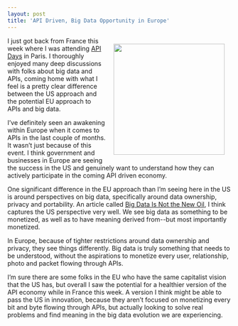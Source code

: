 ```yaml
---
layout: post
title: 'API Driven, Big Data Opportunity in Europe'
---
```

<p><img style="padding: 15px;" src="https://s3.amazonaws.com/kinlane-productions/api-evangelist/europe-api-big-data.jpg" alt="" width="250" align="right" /></p>
<p>I just got back from France this week where I was attending <a title="API Days" href="http://apidays.io">API Days</a> in Paris. I thoroughly enjoyed many deep discussions with folks about big data and APIs, coming home with what I feel is a pretty clear difference between the US approach and the potential EU approach to APIs and big data.</p>
<p>I&rsquo;ve definitely seen an awakening within Europe when it comes to APIs in the last couple of months.  It wasn&rsquo;t just because of this event.  I think government and businesses in Europe are seeing the success in the US and genuinely want to understand how they can actively participate in the coming API driven economy.</p>
<p>One significant difference in the EU approach than I&rsquo;m seeing here in the US is around perspectives on big data, specifically around data ownership, privacy and portability.  An article called <a href="http://blogs.hbr.org/cs/2012/11/data_humans_and_the_new_oil.html">Big Data Is Not the New Oil</a>, I think captures the US perspective very well.  We see big data as something to be monetized, as well as to have meaning derived from--but most importantly monetized.</p>
<p>In Europe, because of tighter restrictions around data ownership and privacy, they see things differently.  Big data is truly something that needs to be understood, without the aspirations to monetize every user, relationship, photo and packet flowing through APIs.</p>
<p>I&rsquo;m sure there are some folks in the EU who have the same capitalist vision that the US has, but overall I saw the potential for a healthier version of the API economy while in France this week.  A version I think might be able to pass the US in innovation, because they aren&rsquo;t focused on monetizing every bit and byte flowing through APIs, but actually looking to solve real problems and find meaning in the big data evolution we are experiencing.</p>